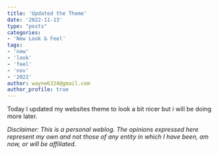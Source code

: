 ```yaml
---
title: 'Updated the Theme'
date: '2022-11-13'
type: "posts"
categories:
- 'New Look & Feel'
tags:
- 'new'
- 'look'
- 'feel'
- 'nov'
- '2022'
author: wayne6324@gmail.com
author_profile: true
---
```


Today I updated my websites theme to look a bit nicer but i will be doing more later.

<!-- more -->

_Disclaimer: This is a personal weblog. The opinions expressed here represent my own and not those of any entity in which I have been, am now, or will be affiliated._